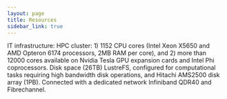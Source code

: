 ```yaml
---
layout: page
title: Resources
sidebar_link: true
---
```



IT infrastructure:
HPC cluster: 1) 1152 CPU cores (Intel Xeon X5650 and AMD Opteron 6174 processors, 2MB RAM per core), and 2) more than 12000 cores available on Nvidia Tesla GPU expansion cards and Intel Phi coprocessors. Disk space (26TB) LustreFS, configured for computational tasks requiring high bandwidth disk operations, and Hitachi AMS2500 disk array (1PB). Connected with a dedicated network Infiniband QDR40 and Fibrechannel.
